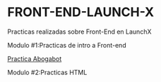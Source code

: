 # FRONT-END-LAUNCH-X

Practicas realizadas sobre Front-End en LaunchX

Modulo #1:Practicas de intro a Front-end

[Practica Abogabot](https://github.com/DiegoDominguez3132/FRONT-END-LAUNCH-X/tree/Abogabot)

Modulo #2:Practicas HTML
